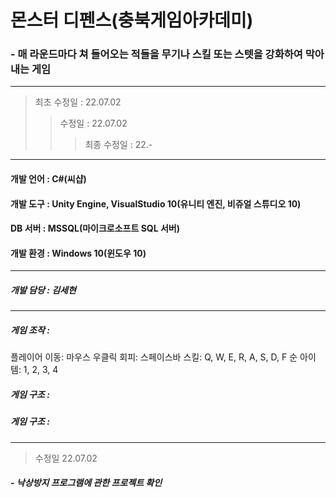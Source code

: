  # 몬스터 디펜스(충북게임아카데미)
 ### - 매 라운드마다 쳐 들어오는 적들을 무기나 스킬 또는 스텟을 강화하여 막아내는 게임
---
> 최초 수정일 : 22.07.02
>> 수정일 : 22.07.02
>>> 최종 수정일 : 22.-
---
#### 개발 언어 : C#(씨샵)
#### 개발 도구 : Unity Engine, VisualStudio 10(유니티 엔진, 비쥬얼 스튜디오 10)
#### DB 서버 : MSSQL(마이크로소프트 SQL 서버)
#### 개발 환경 : Windows 10(윈도우 10)
---
##### 개발 담당 : 김세현
---
##### 게임 조작 :
 플레이어
이동: 마우스 우클릭
회피: 스페이스바
스킬: Q, W, E, R, A, S, D, F 순
아이템: 1, 2, 3, 4
##### 게임 구조 :
##### 게임 구조 :
---
> 수정일 22.07.02
##### - 낙상방지 프로그램에 관한 프로젝트 확인
